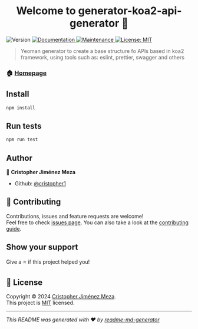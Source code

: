 <h1 align="center">Welcome to generator-koa2-api-generator 👋</h1>
<p>
  <img alt="Version" src="https://img.shields.io/badge/version-0.1.0-blue.svg?cacheSeconds=2592000" />
  <a href="https://github.com/cristopher1/generator-koa2-api-generator#readme" target="_blank">
    <img alt="Documentation" src="https://img.shields.io/badge/documentation-yes-brightgreen.svg" />
  </a>
  <a href="https://github.com/cristopher1/generator-koa2-api-generator/graphs/commit-activity" target="_blank">
    <img alt="Maintenance" src="https://img.shields.io/badge/Maintained%3F-yes-green.svg" />
  </a>
  <a href="https://github.com/cristopher1/generator-koa2-api-generator/blob/master/LICENSE" target="_blank">
    <img alt="License: MIT" src="https://img.shields.io/github/license/cristopher1/generator-koa2-api-generator" />
  </a>
</p>

> Yeoman generator to create a base structure fo APIs based in koa2 framework, using tools such as: eslint, prettier, swagger and others

### 🏠 [Homepage](https://github.com/cristopher1/generator-koa2-api-generator)

## Install

```sh
npm install
```

## Run tests

```sh
npm run test
```

## Author

👤 **Cristopher Jiménez Meza**

- Github: [@cristopher1](https://github.com/cristopher1)

## 🤝 Contributing

Contributions, issues and feature requests are welcome!<br />Feel free to check [issues page](https://github.com/cristopher1/generator-koa2-api-generator/issues). You can also take a look at the [contributing guide](https://github.com/cristopher1/generator-koa2-api-generator/blob/master/CONTRIBUTING.md).

## Show your support

Give a ⭐️ if this project helped you!

## 📝 License

Copyright © 2024 [Cristopher Jiménez Meza](https://github.com/cristopher1).<br />
This project is [MIT](https://github.com/cristopher1/generator-koa2-api-generator/blob/master/LICENSE) licensed.

---

_This README was generated with ❤️ by [readme-md-generator](https://github.com/kefranabg/readme-md-generator)_
